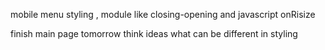mobile menu styling , module like closing-opening and javascript onRisize

finish main page tomorrow
    think ideas what can be different in styling
